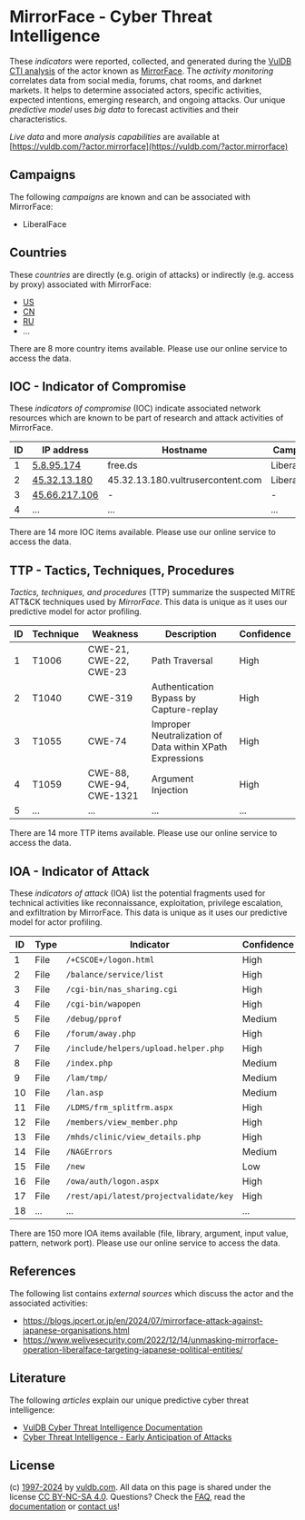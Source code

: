 # MirrorFace - Cyber Threat Intelligence

These _indicators_ were reported, collected, and generated during the [VulDB CTI analysis](https://vuldb.com/?kb.cti) of the actor known as [MirrorFace](https://vuldb.com/?actor.mirrorface). The _activity monitoring_ correlates data from social media, forums, chat rooms, and darknet markets. It helps to determine associated actors, specific activities, expected intentions, emerging research, and ongoing attacks. Our unique _predictive model_ uses _big data_ to forecast activities and their characteristics.

_Live data_ and more _analysis capabilities_ are available at [https://vuldb.com/?actor.mirrorface](https://vuldb.com/?actor.mirrorface)

## Campaigns

The following _campaigns_ are known and can be associated with MirrorFace:

* LiberalFace

## Countries

These _countries_ are directly (e.g. origin of attacks) or indirectly (e.g. access by proxy) associated with MirrorFace:

* [US](https://vuldb.com/?country.us)
* [CN](https://vuldb.com/?country.cn)
* [RU](https://vuldb.com/?country.ru)
* ...

There are 8 more country items available. Please use our online service to access the data.

## IOC - Indicator of Compromise

These _indicators of compromise_ (IOC) indicate associated network resources which are known to be part of research and attack activities of MirrorFace.

ID | IP address | Hostname | Campaign | Confidence
-- | ---------- | -------- | -------- | ----------
1 | [5.8.95.174](https://vuldb.com/?ip.5.8.95.174) | free.ds | LiberalFace | High
2 | [45.32.13.180](https://vuldb.com/?ip.45.32.13.180) | 45.32.13.180.vultrusercontent.com | LiberalFace | Medium
3 | [45.66.217.106](https://vuldb.com/?ip.45.66.217.106) | - | - | High
4 | ... | ... | ... | ...

There are 14 more IOC items available. Please use our online service to access the data.

## TTP - Tactics, Techniques, Procedures

_Tactics, techniques, and procedures_ (TTP) summarize the suspected MITRE ATT&CK techniques used by _MirrorFace_. This data is unique as it uses our predictive model for actor profiling.

ID | Technique | Weakness | Description | Confidence
-- | --------- | -------- | ----------- | ----------
1 | T1006 | CWE-21, CWE-22, CWE-23 | Path Traversal | High
2 | T1040 | CWE-319 | Authentication Bypass by Capture-replay | High
3 | T1055 | CWE-74 | Improper Neutralization of Data within XPath Expressions | High
4 | T1059 | CWE-88, CWE-94, CWE-1321 | Argument Injection | High
5 | ... | ... | ... | ...

There are 14 more TTP items available. Please use our online service to access the data.

## IOA - Indicator of Attack

These _indicators of attack_ (IOA) list the potential fragments used for technical activities like reconnaissance, exploitation, privilege escalation, and exfiltration by MirrorFace. This data is unique as it uses our predictive model for actor profiling.

ID | Type | Indicator | Confidence
-- | ---- | --------- | ----------
1 | File | `/+CSCOE+/logon.html` | High
2 | File | `/balance/service/list` | High
3 | File | `/cgi-bin/nas_sharing.cgi` | High
4 | File | `/cgi-bin/wapopen` | High
5 | File | `/debug/pprof` | Medium
6 | File | `/forum/away.php` | High
7 | File | `/include/helpers/upload.helper.php` | High
8 | File | `/index.php` | Medium
9 | File | `/lam/tmp/` | Medium
10 | File | `/lan.asp` | Medium
11 | File | `/LDMS/frm_splitfrm.aspx` | High
12 | File | `/members/view_member.php` | High
13 | File | `/mhds/clinic/view_details.php` | High
14 | File | `/NAGErrors` | Medium
15 | File | `/new` | Low
16 | File | `/owa/auth/logon.aspx` | High
17 | File | `/rest/api/latest/projectvalidate/key` | High
18 | ... | ... | ...

There are 150 more IOA items available (file, library, argument, input value, pattern, network port). Please use our online service to access the data.

## References

The following list contains _external sources_ which discuss the actor and the associated activities:

* https://blogs.jpcert.or.jp/en/2024/07/mirrorface-attack-against-japanese-organisations.html
* https://www.welivesecurity.com/2022/12/14/unmasking-mirrorface-operation-liberalface-targeting-japanese-political-entities/

## Literature

The following _articles_ explain our unique predictive cyber threat intelligence:

* [VulDB Cyber Threat Intelligence Documentation](https://vuldb.com/?kb.cti)
* [Cyber Threat Intelligence - Early Anticipation of Attacks](https://www.scip.ch/en/?labs.20201022)

## License

(c) [1997-2024](https://vuldb.com/?kb.changelog) by [vuldb.com](https://vuldb.com/?kb.about). All data on this page is shared under the license [CC BY-NC-SA 4.0](https://creativecommons.org/licenses/by-nc-sa/4.0/). Questions? Check the [FAQ](https://vuldb.com/?kb.faq), read the [documentation](https://vuldb.com/?kb) or [contact us](https://vuldb.com/?contact)!
